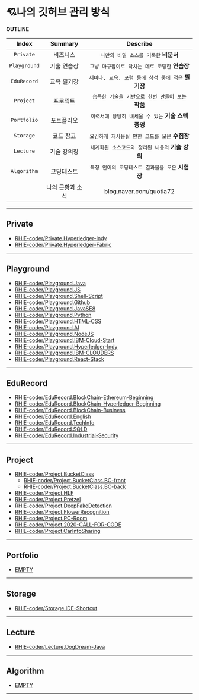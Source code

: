 # 💘나의 깃허브  관리 방식
**OUTLINE**

| Index | Summary | Describe |
|:---:|:---:|:---:|
| `Private` | 비즈니스 | `나만의 비밀 소스를 기록한` **비문서** |
| `Playground` | 기술 연습장 | `그냥 마구잡이로 닥치는 데로 코딩한` **연습장** |
| `EduRecord` | 교육  필기장 | `세미나, 교육, 포럼 등에 참석 중에 적은` **필기장** |
| `Project` | 프로젝트 | `습득한 기술을 기반으로 한번 만들어 보는` **작품** |
| `Portfolio` | 포트폴리오 |`이력서에 당당히 내세울 수 있는` **기술 스텍 증명**  |
| `Storage` | 코드 창고 |`요긴하게 재사용될 만한 코드를 모은` **수집장**  |
| `Lecture` | 기술 강의장 |`체계화된 소스코드와 정리된 내용의` **기술 강의** |
| `Algorithm` | 코딩테스트 |`특정 언어의 코딩테스트 결과물을 모은` **시험장** |
|  | 나의 근황과 소식 | blog.naver.com/quotia72 |
<hr>

## Private
- [RHIE-coder/Private.Hyperledger-Indy](https://github.com/RHIE-coder/Private.Hyperledger-Indy)<br>
- [RHIE-coder/Private.Hyperledger-Fabric](https://github.com/RHIE-coder/Private.Hyperledger-Fabric)<br>

<hr>

## Playground
- [RHIE-coder/Playground.Java](https://github.com/RHIE-coder/Playground.Java)<br>
- [RHIE-coder/Playground.JS](https://github.com/RHIE-coder/Playground.JS)<br>
- [RHIE-coder/Playground.Shell-Script](https://github.com/RHIE-coder/Playground.Shell-Script)<br>
- [RHIE-coder/Playground.Github](https://github.com/RHIE-coder/Playground.Github)<br>
- [RHIE-coder/Playground.JavaSE8](https://github.com/RHIE-coder/Playground.JavaSE8)<br>
- [RHIE-coder/Playground.Python](https://github.com/RHIE-coder/Playground.Python)<br>
- [RHIE-coder/Playground.HTML-CSS](https://github.com/RHIE-coder/Playground.HTML-CSS)<br>
- [RHIE-coder/Playground.AI](https://github.com/RHIE-coder/Playground.AI)<br>
- [RHIE-coder/Playground.NodeJS](https://github.com/RHIE-coder/Playground.NodeJS)<br>
- [RHIE-coder/Playground.IBM-Cloud-Start](https://github.com/RHIE-coder/Playground.IBM-Cloud-Start)<br>
- [RHIE-coder/Playground.Hyperledger-Indy](https://github.com/RHIE-coder/Playground.Hyperledger-Indy)<br>
- [RHIE-coder/Playground.IBM-CLOUDERS](https://github.com/RHIE-coder/Playground.IBM-CLOUDERS)<br>
- [RHIE-coder/Playground.React-Stack](https://github.com/RHIE-coder/Playground.React-Stack)<br>

<hr>

## EduRecord
- [RHIE-coder/EduRecord.BlockChain-Ethereum-Beginning](https://github.com/RHIE-coder/EduRecord.BlockChain-Ethereum-Beginning)<br>
- [RHIE-coder/EduRecord.BlockChain-Hyperledger-Beginning](https://github.com/RHIE-coder/EduRecord.BlockChain-Hyperledger-Beginning)<br>
- [RHIE-coder/EduRecord.BlockChain-Business](https://github.com/RHIE-coder/EduRecord.BlockChain-Business)<br>
- [RHIE-coder/EduRecord.English](https://github.com/RHIE-coder/EduRecord.English)<br>
- [RHIE-coder/EduRecord.TechInfo](https://github.com/RHIE-coder/EduRecord.TechInfo)<br>
- [RHIE-coder/EduRecord.SQLD](https://github.com/RHIE-coder/EduRecord.SQLD)<br>
- [RHIE-coder/EduRecord.Industrial-Security](https://github.com/RHIE-coder/EduRecord.Industrial-Security)<br>


<hr>

## Project
- [RHIE-coder/Project.BucketClass](https://github.com/RHIE-coder/Project.BucketClass)<br>
   - [RHIE-coder/Project.BucketClass.BC-front](https://github.com/RHIE-coder/Project.BucketClass.BC-front)<br>
   - [RHIE-coder/Project.BucketClass.BC-back](https://github.com/RHIE-coder/Project.BucketClass.BC-back)<br>
- [RHIE-coder/Project.HLF](https://github.com/RHIE-coder/Project.HLF)<br>
- [RHIE-coder/Project.Pretzel](https://github.com/RHIE-coder/Project.Pretzel)<br>
- [RHIE-coder/Project.DeepFakeDetection](https://github.com/RHIE-coder/Project.DeepFakeDetection)<br>
- [RHIE-coder/Project.FlowerRecognition](https://github.com/RHIE-coder/Project.FlowerRecognition)<br>
- [RHIE-coder/Project.PC-Room](https://github.com/RHIE-coder/Project.PC-Room)<br>
- [RHIE-coder/Project.2020-CALL-FOR-CODE](https://github.com/RHIE-coder/Project.2020-CALL-FOR-CODE)<br>
- [RHIE-coder/Project.CarInfoSharing](https://github.com/RHIE-coder/Project.CarInfoSharing)<br>

<hr>

## Portfolio

- [EMPTY]()<br>

<hr>

## Storage

- [RHIE-coder/Storage.IDE-Shortcut](https://github.com/RHIE-coder/Storage.IDE-Shortcut)<br>

<hr>

## Lecture

- [RHIE-coder/Lecture.DogDream-Java](https://github.com/RHIE-coder/Lecture.DogDream-Java)<br>

<hr>

## Algorithm

- [EMPTY]()<br>

<hr>
